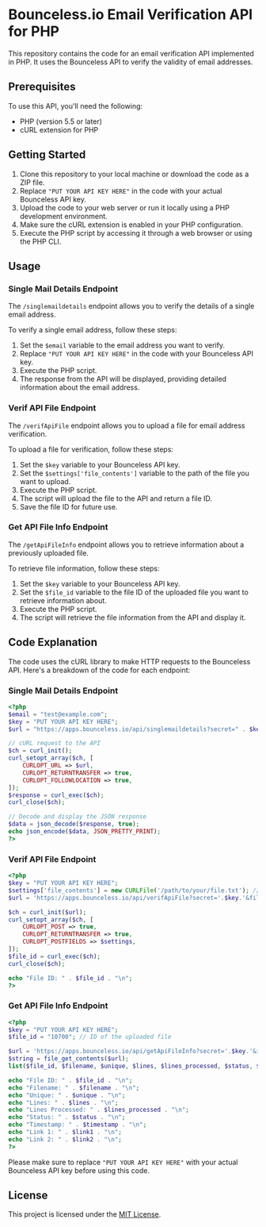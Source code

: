 
# Bounceless.io Email Verification API for PHP

This repository contains the code for an email verification API implemented in PHP. It uses the Bounceless API to verify the validity of email addresses.

## Prerequisites

To use this API, you'll need the following:

- PHP (version 5.5 or later)
- cURL extension for PHP

## Getting Started

1. Clone this repository to your local machine or download the code as a ZIP file.
2. Replace `"PUT YOUR API KEY HERE"` in the code with your actual Bounceless API key.
3. Upload the code to your web server or run it locally using a PHP development environment.
4. Make sure the cURL extension is enabled in your PHP configuration.
5. Execute the PHP script by accessing it through a web browser or using the PHP CLI.

## Usage

### Single Mail Details Endpoint

The `/singlemaildetails` endpoint allows you to verify the details of a single email address.

To verify a single email address, follow these steps:

1. Set the `$email` variable to the email address you want to verify.
2. Replace `"PUT YOUR API KEY HERE"` in the code with your Bounceless API key.
3. Execute the PHP script.
4. The response from the API will be displayed, providing detailed information about the email address.

### Verif API File Endpoint

The `/verifApiFile` endpoint allows you to upload a file for email address verification.

To upload a file for verification, follow these steps:

1. Set the `$key` variable to your Bounceless API key.
2. Set the `$settings['file_contents']` variable to the path of the file you want to upload.
3. Execute the PHP script.
4. The script will upload the file to the API and return a file ID.
5. Save the file ID for future use.

### Get API File Info Endpoint

The `/getApiFileInfo` endpoint allows you to retrieve information about a previously uploaded file.

To retrieve file information, follow these steps:

1. Set the `$key` variable to your Bounceless API key.
2. Set the `$file_id` variable to the file ID of the uploaded file you want to retrieve information about.
3. Execute the PHP script.
4. The script will retrieve the file information from the API and display it.

## Code Explanation

The code uses the cURL library to make HTTP requests to the Bounceless API. Here's a breakdown of the code for each endpoint:

### Single Mail Details Endpoint

```php
<?php
$email = "test@example.com";
$key = "PUT YOUR API KEY HERE";
$url = "https://apps.bounceless.io/api/singlemaildetails?secret=" . $key . "&email=" . $email;

// cURL request to the API
$ch = curl_init();
curl_setopt_array($ch, [
    CURLOPT_URL => $url,
    CURLOPT_RETURNTRANSFER => true,
    CURLOPT_FOLLOWLOCATION => true,
]);
$response = curl_exec($ch);
curl_close($ch);

// Decode and display the JSON response
$data = json_decode($response, true);
echo json_encode($data, JSON_PRETTY_PRINT);
?>
```

### Verif API File Endpoint

```php
<?php
$key = "PUT YOUR API KEY HERE";
$settings['file_contents'] = new CURLFile('/path/to/your/file.txt'); // path to your file
$url = 'https://apps.bounceless.io/api/verifApiFile?secret='.$key.'&filename=my_emails.txt';

$ch = curl_init($url);
curl_setopt_array($ch, [
    CURLOPT_POST => true,
    CURLOPT_RETURNTRANSFER => true,
    CURLOPT_POSTFIELDS => $settings,
]);
$file_id = curl_exec($ch);
curl_close($ch);

echo "File ID: " . $file_id . "\n";
?>
```

### Get API File Info Endpoint

```php
<?php
$key = "PUT YOUR API KEY HERE";
$file_id = "10700"; // ID of the uploaded file

$url = 'https://apps.bounceless.io/api/getApiFileInfo?secret='.$key.'&id='.$file_id;
$string = file_get_contents($url);
list($file_id, $filename, $unique, $lines, $lines_processed, $status, $timestamp, $link1, $link2) = explode('|', $string);

echo "File ID: " . $file_id . "\n";
echo "Filename: " . $filename . "\n";
echo "Unique: " . $unique . "\n";
echo "Lines: " . $lines . "\n";
echo "Lines Processed: " . $lines_processed . "\n";
echo "Status: " . $status . "\n";
echo "Timestamp: " . $timestamp . "\n";
echo "Link 1: " . $link1 . "\n";
echo "Link 2: " . $link2 . "\n";
?>
```

Please make sure to replace `"PUT YOUR API KEY HERE"` with your actual Bounceless API key before using this code.

## License

This project is licensed under the [MIT License](LICENSE).
```

